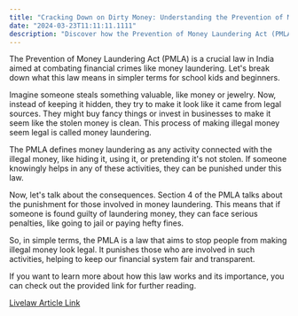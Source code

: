 ```yaml
---
title: "Cracking Down on Dirty Money: Understanding the Prevention of Money Laundering Act (PMLA)"
date: "2024-03-23T11:11:11.1111"
description: "Discover how the Prevention of Money Laundering Act (PMLA) in India fights financial crimes like money laundering. Learn about its definition, consequences, and why it's essential for keeping our financial system fair and transparent. Perfect for school kids and beginners seeking to understand the importance of this law in combating illegal activities."
---
```

The Prevention of Money Laundering Act (PMLA) is a crucial law in India aimed at combating financial crimes like money laundering. Let's break down what this law means in simpler terms for school kids and beginners.

Imagine someone steals something valuable, like money or jewelry. Now, instead of keeping it hidden, they try to make it look like it came from legal sources. They might buy fancy things or invest in businesses to make it seem like the stolen money is clean. This process of making illegal money seem legal is called money laundering.

The PMLA defines money laundering as any activity connected with the illegal money, like hiding it, using it, or pretending it's not stolen. If someone knowingly helps in any of these activities, they can be punished under this law.

Now, let's talk about the consequences. Section 4 of the PMLA talks about the punishment for those involved in money laundering. This means that if someone is found guilty of laundering money, they can face serious penalties, like going to jail or paying hefty fines.

So, in simple terms, the PMLA is a law that aims to stop people from making illegal money look legal. It punishes those who are involved in such activities, helping to keep our financial system fair and transparent.

If you want to learn more about how this law works and its importance, you can check out the provided link for further reading.

[Livelaw Article Link](https://www.livelaw.in/law-firms/articles/powers-of-attachment-directorate-of-enforcement-prevention-of-money-laundering-act-171910)
